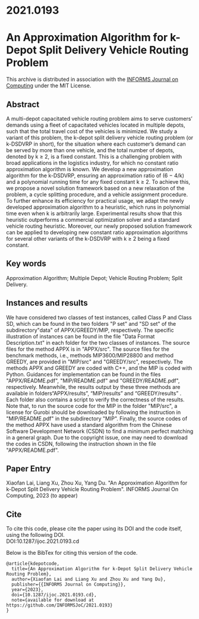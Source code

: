 # 2021.0193
# An Approximation Algorithm for k-Depot Split Delivery Vehicle Routing Problem
This archive is distributed in association with the [INFORMS Journal on Computing](https://pubsonline.informs.org/journal/ijoc) under the MIT License.

## Abstract
 A multi-depot capacitated vehicle routing problem aims to serve customers’ demands using a fleet of capacitated vehicles located in multiple depots, 
such that the total travel cost of the vehicles is minimized. We study a variant of this problem, the k-depot split delivery vehicle routing problem (or k-DSDVRP in short), for the situation where each customer’s demand can be served by more than one vehicle, and the total number of depots, denoted by k ≥ 2, is a fixed constant. This is a challenging problem with broad
applications in the logistics industry, for which no constant ratio approximation algorithm is known. We
develop a new approximation algorithm for the k-DSDVRP, ensuring an approximation ratio of (6 − 4/k)
and a polynomial running time for any fixed constant k ≥ 2. To achieve this, we propose a novel solution
framework based on a new relaxation of the problem, a cycle splitting procedure, and a vehicle assignment
procedure. To further enhance its efficiency for practical usage, we adapt the newly developed approximation
algorithm to a heuristic, which runs in polynomial time even when k is arbitrarily large. Experimental
results show that this heuristic outperforms a commercial optimization solver and a standard vehicle routing
heuristic. Moreover, our newly proposed solution framework can be applied to developing new constant ratio
approximation algorithms for several other variants of the k-DSDVRP with k ≥ 2 being a fixed constant.

## Key words
 Approximation Algorithm; Multiple Depot; Vehicle Routing Problem; Split Delivery.

## Instances and results
We have considered two classes of test instances, called Class P and Class SD, which can be found in the two folders "P set" and "SD set" of the subdirectory"data" of APPX/GREEDY/MIP, respectively. The specific illustration of instances can be found in the file "Data Format Description.txt"  in each folder for the two classes of instances. The source files for the method APPX  is in "APPX/src". The source files for the benchmark methods, i.e., methods MIP3600/MIP28800 and method GREEDY, are provided in "MIP/src" and "GREEDY/src", respectively. The methods APPX and GREEDY are coded with C++, and the MIP is coded with Python. Guidances for implementation can be found in the files "APPX/README.pdf", "MIP/README.pdf" and "GREEDY/README.pdf", respectively. Meanwhile, the results output by these three methods are available in folders“APPX/results”, “MIP/results” and “GREEDY/results” . Each folder also contains a script to verify the correctness of the results. Note that, to run the source code for the MIP in the folder "MIP/src", a license for Gurobi should be downloaded by following the instruction in "MIP/README.pdf" in the subdirectory "MIP". Finally, the source codes of the method APPX have used a standard algorithm from the Chinese Software Development Network (CSDN) to find a minimum perfect matching in a general graph. Due to the copyright issue, one may need to download the codes in CSDN, following the instruction shown in the file "APPX/README.pdf".

## Paper Entry
Xiaofan Lai, Liang Xu, Zhou Xu, Yang Du. "An Approximation Algorithm for k-Depot Split Delivery Vehicle Routing Problem". INFORMS Journal On Computing, 2023 (to appear)

## Cite
To cite this code, please cite the paper using its DOI and the code itself, using the following DOI.\
DOI:10.1287/ijoc.2021.0193.cd

Below is the BibTex for citing this version of the code.
~~~
@article{kdepotcode,
  title={An Approximation Algorithm for k-Depot Split Delivery Vehicle Routing Problem},
  author={Xiaofan Lai and Liang Xu and Zhou Xu and Yang Du},
  publisher={{INFORMS Journal on Computing}},
  year={2023},
  doi={10.1287/ijoc.2021.0193.cd},
  note={available for download at https://github.com/INFORMSJoC/2021.0193}
}
~~~
